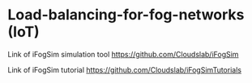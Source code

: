 # Load-balancing-for-fog-networks (IoT)

Link of iFogSim simulation tool https://github.com/Cloudslab/iFogSim

Link of iFogSim tutorial https://github.com/Cloudslab/iFogSimTutorials
